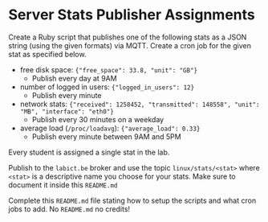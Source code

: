 # Server Stats Publisher Assignments

Create a Ruby script that publishes one of the following stats as a JSON string (using the given formats) via MQTT. Create a cron job for the given stat as specified below.
* free disk space: `{"free_space": 33.8, "unit": "GB"}`
    * Publish every day at 9AM
* number of logged in users: `{"logged_in_users": 12}`
    * Publish every minute
* network stats: `{"received": 1258452, "transmitted": 148558", "unit": "MB", "interface": "eth0"}`
    * Publish every 30 minutes on a weekday
* average load (`/proc/loadavg`): `{"average_load": 0.33}`
    * Publish every minute between 9AM and 5PM

Every student is assigned a single stat in the lab.

Publish to the `labict.be` broker and use the topic `linux/stats/<stat>` where `<stat>` is a descriptive name you choose for your stats. Make sure to document it inside this `README.md`

Complete this `README.md` file stating how to setup the scripts and what cron jobs to add. No `README.md` no credits!
